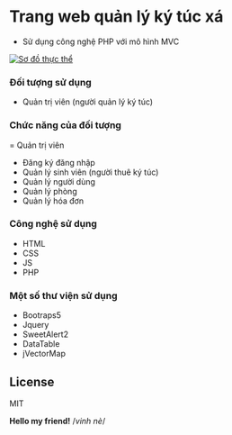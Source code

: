 # Trang web quản lý ký túc xá
- Sử dụng công nghệ PHP với mô hình MVC

[![Sơ đồ thực thể](https://app.diagrams.net/images/favicon-32x32.png)](https://app.diagrams.net/#G1XIh3qb25nBWZCPbr7D2nOuMT955zorh_)

### Đối tượng sử dụng
- Quản trị viên (người quản lý ký túc)

### Chức năng của đối tượng
= Quản trị viên
- Đăng ký đăng nhập
- Quản lý sinh viên (người thuê ký túc)
- Quản lý người dùng
- Quản lý phòng
- Quản lý hóa đơn

### Công nghệ sử dụng

- HTML
- CSS
- JS
- PHP

### Một số thư viện sử dụng
- Bootraps5
- Jquery
- SweetAlert2
- DataTable
- jVectorMap

## License

MIT

**Hello my friend!**
/*vinh nè*/
